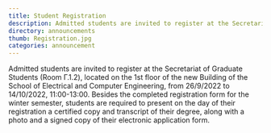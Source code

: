 ```yaml
---
title: Student Registration
description: Admitted students are invited to register at the Secretariat of Graduate Students.
directory: announcements
thumb: Registration.jpg
categories: announcement
---
```

Admitted students are invited to register at the Secretariat of Graduate Students (Room Γ.1.2), located on the 1st floor of the new Building of the School of Electrical and Computer Engineering, from 26/9/2022 to 14/10/2022, 11:00-13:00. Besides the completed registration form for the winter semester, students are required to present on the day of their registration a certified copy and transcript of their degree, along with a photo and a signed copy of their electronic application form.

